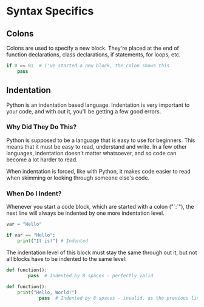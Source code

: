 # Syntax Specifics

## Colons

Colons are used to specify a new block. They're placed at the end of function declarations, class declarations, if statements, for loops, etc.

```python
if 0 == 0:  # I've started a new block, the colon shows this
    pass
```

## Indentation

Python is an indentation based language. Indentation is very important to your code, and with out it, you'll be getting a few good errors.

### Why Did They Do This?

Python is supposed to be a language that is easy to use for beginners. This means that it must be easy to read, understand and write. In a few other languages, indentation doesn't matter whatsoever, and so code can become a lot harder to read.

When indentation is forced, like with Python, it makes code easier to read when skimming or looking through someone else's code.

### When Do I Indent?

Whenever you start a code block, which are started with a colon \("\`:\`"\), the next line will always be indented by one more indentation level. 

```python
var = "Hello"

if var == "Hello":
    print("It is!") # Indented 
```

The indentation level of this block must stay the same through out it, but not all blocks have to be indented to the same level:

```python
def function():
        pass  # Indented by 8 spaces - perfectly valid
        
def function():
    print("Hello, World!")
            pass  # Indented by 8 spaces - invalid, as the previous line is indented by 4
```

